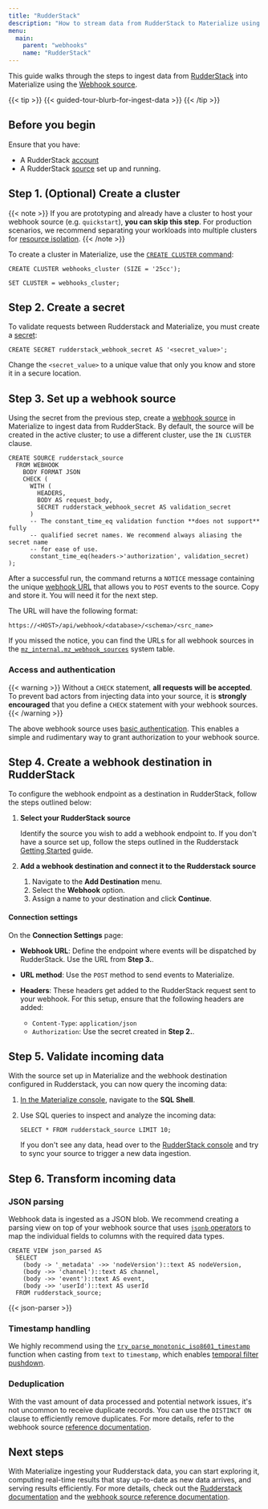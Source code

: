 ```yaml
---
title: "RudderStack"
description: "How to stream data from RudderStack to Materialize using webhooks"
menu:
  main:
    parent: "webhooks"
    name: "RudderStack"
---
```


This guide walks through the steps to ingest data from [RudderStack](https://rudderstack.com/)
into Materialize using the [Webhook source](/sql/create-source/webhook/).

{{< tip >}}
{{< guided-tour-blurb-for-ingest-data >}}
{{< /tip >}}

## Before you begin

Ensure that you have:

- A RudderStack [account](https://app.rudderstack.com/signup)
- A RudderStack [source](https://www.rudderstack.com/docs/sources/overview/) set up and running.

## Step 1. (Optional) Create a cluster

{{< note >}}
If you are prototyping and already have a cluster to host your webhook
source (e.g. `quickstart`), **you can skip this step**. For production
scenarios, we recommend separating your workloads into multiple clusters for
[resource isolation](https://materialize.com/docs/sql/create-cluster/#resource-isolation).
{{< /note >}}

To create a cluster in Materialize, use the [`CREATE CLUSTER` command](/sql/create-cluster):

```mzsql
CREATE CLUSTER webhooks_cluster (SIZE = '25cc');

SET CLUSTER = webhooks_cluster;
```

## Step 2. Create a secret

To validate requests between Rudderstack and Materialize, you must create a [secret](/sql/create-secret/):

```mzsql
CREATE SECRET rudderstack_webhook_secret AS '<secret_value>';
```

Change the `<secret_value>` to a unique value that only you know and store it in a secure location.

## Step 3. Set up a webhook source

Using the secret from the previous step, create a [webhook source](/sql/create-source/webhook/)
in Materialize to ingest data from RudderStack. By default, the source will be
created in the active cluster; to use a different cluster, use the `IN
CLUSTER` clause.

```mzsql
CREATE SOURCE rudderstack_source
  FROM WEBHOOK
    BODY FORMAT JSON
    CHECK (
      WITH (
        HEADERS,
        BODY AS request_body,
        SECRET rudderstack_webhook_secret AS validation_secret
      )
      -- The constant_time_eq validation function **does not support** fully
      -- qualified secret names. We recommend always aliasing the secret name
      -- for ease of use.
      constant_time_eq(headers->'authorization', validation_secret)
);
```

After a successful run, the command returns a `NOTICE` message containing the
unique [webhook URL](https://materialize.com/docs/sql/create-source/webhook/#webhook-url)
that allows you to `POST` events to the source. Copy and store it. You will need
it for the next step.

The URL will have the following format:

```
https://<HOST>/api/webhook/<database>/<schema>/<src_name>
```

If you missed the notice, you can find the URLs for all webhook sources in the
[`mz_internal.mz_webhook_sources`](https://materialize.com/docs/sql/system-catalog/mz_internal/#mz_webhook_sources)
system table.

### Access and authentication

{{< warning >}}
Without a `CHECK` statement, **all requests will be accepted**. To prevent bad
actors from injecting data into your source, it is **strongly encouraged** that
you define a `CHECK` statement with your webhook sources.
{{< /warning >}}

The above webhook source uses [basic authentication](https://developer.mozilla.org/en-US/docs/Web/HTTP/Authentication#basic_authentication_scheme).
This enables a simple and rudimentary way to grant authorization to your webhook source.

## Step 4. Create a webhook destination in RudderStack

To configure the webhook endpoint as a destination in RudderStack, follow the
steps outlined below:

1.  **Select your RudderStack source**

    Identify the source you wish to add a webhook endpoint to. If you don't have
    a source set up, follow the steps outlined in the Rudderstack
    [Getting Started](https://www.rudderstack.com/docs/dashboard-guides/sources/) guide.

1.  **Add a webhook destination and connect it to the Rudderstack source**
    1. Navigate to the **Add Destination** menu.
    1. Select the **Webhook** option.
    1. Assign a name to your destination and click **Continue**.

#### Connection settings

On the **Connection Settings** page:

- **Webhook URL**: Define the endpoint where events will be dispatched by RudderStack. Use the URL from **Step 3.**.

- **URL method**: Use the `POST` method to send events to Materialize.

- **Headers**: These headers get added to the RudderStack request sent to your webhook. For this setup, ensure that the following headers are added:

    - `Content-Type`: `application/json`
    - `Authorization`: Use the secret created in **Step 2.**.

## Step 5. Validate incoming data

With the source set up in Materialize and the webhook destination configured in
Rudderstack, you can now query the incoming data:

1. [In the Materialize console](https://console.materialize.com/), navigate to
   the **SQL Shell**.

1. Use SQL queries to inspect and analyze the incoming data:

    ```mzsql
    SELECT * FROM rudderstack_source LIMIT 10;
    ```

    If you don't see any data, head over to the [RudderStack console](https://app.rudderstack.com/)
    and try to sync your source to trigger a new data ingestion.

## Step 6. Transform incoming data

### JSON parsing

Webhook data is ingested as a JSON blob. We recommend creating a parsing view on
top of your webhook source that uses [`jsonb` operators](https://materialize.com/docs/sql/types/jsonb/#operators)
to map the individual fields to columns with the required data types.

```mzsql
CREATE VIEW json_parsed AS
  SELECT
    (body -> '_metadata' ->> 'nodeVersion')::text AS nodeVersion,
    (body ->> 'channel')::text AS channel,
    (body ->> 'event')::text AS event,
    (body ->> 'userId')::text AS userId
  FROM rudderstack_source;
```

{{< json-parser >}}

### Timestamp handling

We highly recommend using the [`try_parse_monotonic_iso8601_timestamp`](/transform-data/patterns/temporal-filters/#temporal-filter-pushdown)
function when casting from `text` to `timestamp`, which enables [temporal filter
pushdown](https://materialize.com/docs/transform-data/patterns/temporal-filters/#temporal-filter-pushdown).

### Deduplication

With the vast amount of data processed and potential network issues, it's not
uncommon to receive duplicate records. You can use the `DISTINCT ON` clause to
efficiently remove duplicates. For more details, refer to the webhook source
[reference documentation](/sql/create-source/webhook/#handling-duplicated-and-partial-events).

## Next steps

With Materialize ingesting your Rudderstack data, you can start exploring it,
computing real-time results that stay up-to-date as new data arrives, and
serving results efficiently. For more details, check out the
[Rudderstack documentation](https://rudderstack.com/docs/) and the
[webhook source reference documentation](/sql/create-source/webhook/).
